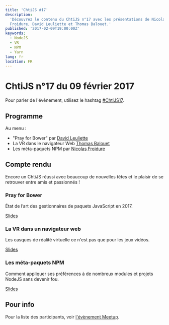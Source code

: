 ```yaml
---
title: 'ChtiJS #17'
description:
  'Découvrez le contenu du ChtiJS n°17 avec les présentations de Nicolas
  Froidure, David Leuliette et Thomas Balouet.'
published: '2017-02-09T19:00:00Z'
keywords:
  - NodeJS
  - VR
  - NPM
  - Yarn
lang: fr
location: FR
---
```


# ChtiJS n°17 du 09 février 2017

Pour parler de l'évènement, utilisez le hashtag
[#ChtiJS17](https://twitter.com/search?q=%23ChtiJS17&src=hash).

## Programme

Au menu :

- "Pray for Bower" par [David Leuliette](https://twitter.com/_flexbox)
- La VR dans le navigateur Web [Thomas Balouet](https://twitter.com/thomasbalou)
- Les méta-paquets NPM par [Nicolas Froidure](https://twitter.com/nfroidure)

## Compte rendu

Encore un ChtiJS réussi avec beaucoup de nouvelles têtes et le plaisir de se
retrouver entre amis et passionnés !

### Pray for Bower

État de l’art des gestionnaires de paquets JavaScript en 2017.

[Slides](http://courses.davidl.fr/presentations/yarn/#/)

### La VR dans un navigateur web

Les casques de réalité virtuelle ce n'est pas que pour les jeux vidéos.

[Slides](http://www.slideshare.net/ThomasBalouet/prez-web-vr-chtijs-72126809)

### Les méta-paquets NPM

Comment appliquer ses préférences à de nombreux modules et projets NodeJS sans
devenir fou.

[Slides](http://slides.com/nfroidure/architecture_nodejs_web_services#/)

## Pour info

Pour la liste des participants, voir
[l'évènement Meetup](https://www.meetup.com/FranceJS/events/237131425/).
